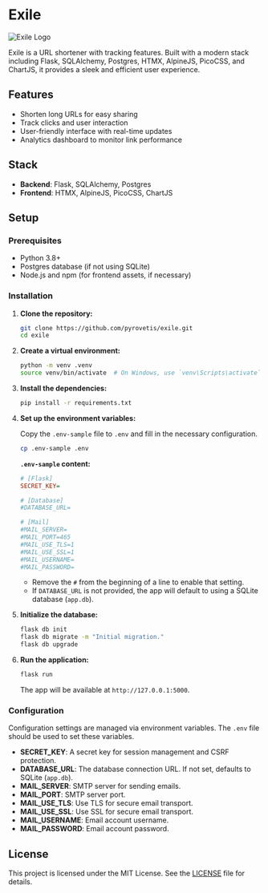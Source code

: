 # Exile

![Exile Logo](#)

Exile is a URL shortener with tracking features. Built with a modern stack including Flask, SQLAlchemy, Postgres, HTMX,
AlpineJS, PicoCSS, and ChartJS, it provides a sleek and efficient user experience.

## Features

- Shorten long URLs for easy sharing
- Track clicks and user interaction
- User-friendly interface with real-time updates
- Analytics dashboard to monitor link performance

## Stack

- **Backend**: Flask, SQLAlchemy, Postgres
- **Frontend**: HTMX, AlpineJS, PicoCSS, ChartJS

## Setup

### Prerequisites

- Python 3.8+
- Postgres database (if not using SQLite)
- Node.js and npm (for frontend assets, if necessary)

### Installation

1. **Clone the repository:**

    ```bash
    git clone https://github.com/pyrovetis/exile.git
    cd exile
    ```

2. **Create a virtual environment:**

    ```bash
    python -m venv .venv
    source venv/bin/activate  # On Windows, use `venv\Scripts\activate`
    ```

3. **Install the dependencies:**

    ```bash
    pip install -r requirements.txt
    ```

4. **Set up the environment variables:**

   Copy the `.env-sample` file to `.env` and fill in the necessary configuration.

    ```bash
    cp .env-sample .env
    ```

   **`.env-sample` content:**

    ```ini
    # [Flask]
    SECRET_KEY=

    # [Database]
    #DATABASE_URL=

    # [Mail]
    #MAIL_SERVER=
    #MAIL_PORT=465
    #MAIL_USE_TLS=1
    #MAIL_USE_SSL=1
    #MAIL_USERNAME=
    #MAIL_PASSWORD=
    ```

    - Remove the `#` from the beginning of a line to enable that setting.
    - If `DATABASE_URL` is not provided, the app will default to using a SQLite database (`app.db`).

5. **Initialize the database:**

    ```bash
    flask db init
    flask db migrate -m "Initial migration."
    flask db upgrade
    ```

6. **Run the application:**

    ```bash
    flask run
    ```

   The app will be available at `http://127.0.0.1:5000`.

### Configuration

Configuration settings are managed via environment variables. The `.env` file should be used to set these variables.

- **SECRET_KEY**: A secret key for session management and CSRF protection.
- **DATABASE_URL**: The database connection URL. If not set, defaults to SQLite (`app.db`).
- **MAIL_SERVER**: SMTP server for sending emails.
- **MAIL_PORT**: SMTP server port.
- **MAIL_USE_TLS**: Use TLS for secure email transport.
- **MAIL_USE_SSL**: Use SSL for secure email transport.
- **MAIL_USERNAME**: Email account username.
- **MAIL_PASSWORD**: Email account password.

## License

This project is licensed under the MIT License. See the [LICENSE](LICENSE) file for details.
